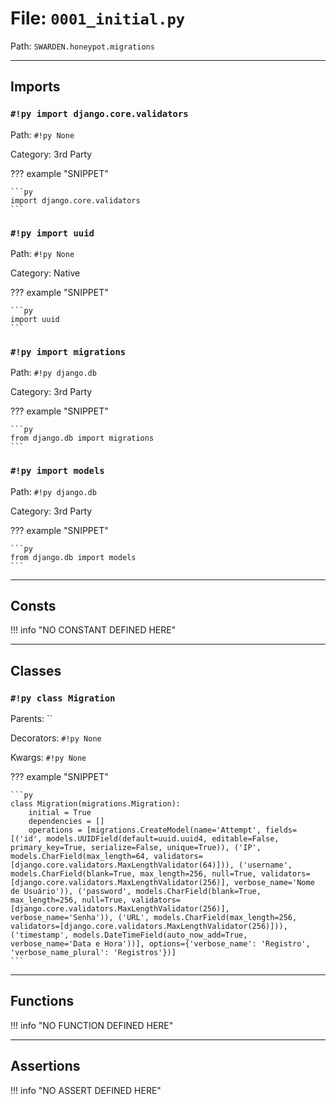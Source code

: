 
# File: `0001_initial.py`
Path: `SWARDEN.honeypot.migrations`



---

## Imports

### `#!py import django.core.validators`

Path: `#!py None`

Category: 3rd Party

??? example "SNIPPET"

    ```py
    import django.core.validators
    ```

### `#!py import uuid`

Path: `#!py None`

Category: Native

??? example "SNIPPET"

    ```py
    import uuid
    ```

### `#!py import migrations`

Path: `#!py django.db`

Category: 3rd Party

??? example "SNIPPET"

    ```py
    from django.db import migrations
    ```

### `#!py import models`

Path: `#!py django.db`

Category: 3rd Party

??? example "SNIPPET"

    ```py
    from django.db import models
    ```



---

## Consts

!!! info "NO CONSTANT DEFINED HERE"

---

## Classes

### `#!py class Migration`

Parents: ``

Decorators: `#!py None`

Kwargs: `#!py None`

??? example "SNIPPET"

    ```py
    class Migration(migrations.Migration):
        initial = True
        dependencies = []
        operations = [migrations.CreateModel(name='Attempt', fields=[('id', models.UUIDField(default=uuid.uuid4, editable=False, primary_key=True, serialize=False, unique=True)), ('IP', models.CharField(max_length=64, validators=[django.core.validators.MaxLengthValidator(64)])), ('username', models.CharField(blank=True, max_length=256, null=True, validators=[django.core.validators.MaxLengthValidator(256)], verbose_name='Nome de Usuário')), ('password', models.CharField(blank=True, max_length=256, null=True, validators=[django.core.validators.MaxLengthValidator(256)], verbose_name='Senha')), ('URL', models.CharField(max_length=256, validators=[django.core.validators.MaxLengthValidator(256)])), ('timestamp', models.DateTimeField(auto_now_add=True, verbose_name='Data e Hora'))], options={'verbose_name': 'Registro', 'verbose_name_plural': 'Registros'})]
    ```



---

## Functions

!!! info "NO FUNCTION DEFINED HERE"

---

## Assertions

!!! info "NO ASSERT DEFINED HERE"
